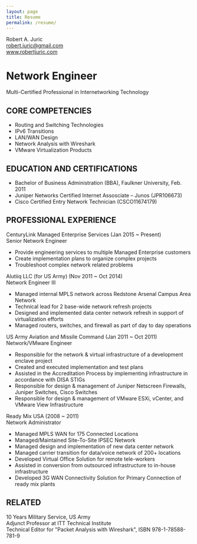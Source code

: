 ```yaml
---
layout: page
title: Resume
permalink: /resume/
---
```

Robert A. Juric  
robert.juric@gmail.com  
www.robertjuric.com  

Network Engineer
================
Multi-Certified Professional in Internetworking Technology  


CORE COMPETENCIES  
-----------------

* Routing and Switching Technologies
* IPv6 Transitions  
* LAN/WAN Design  
* Network Analysis with Wireshark  
* VMware Virtualization Products  

EDUCATION AND CERTIFICATIONS  
---------------------------

* Bachelor of Business Administration (BBA), Faulkner University, Feb. 2011  
* Juniper Networks Certified Internet Assosciate – Junos (JPR106673)  
* Cisco Certified Entry Network Technician (CSCO11674179)  


PROFESSIONAL EXPERIENCE
-----------------------

CenturyLink Managed Enterprise Services (Jan 2015 ~ Present)  
Senior Network Engineer  

* Provide engineering services to multiple Managed Enterprise customers  
* Create implementation plans to organize complex projects  
* Troubleshoot complex network related problems  

Alutiiq LLC (for US Army) (Nov 2011 ~ Oct 2014)  
Network Engineer III  

* Managed internal MPLS network across Redstone Arsenal Campus Area Network  
* Technical lead for 2 base-wide network refresh projects  
* Designed and implemented data center network refresh in support of virtualization efforts  
* Managed routers, switches, and firewall as part of day to day operations  

US Army Aviation and Missile Command (Jan 2011 ~ Oct 2011)  
Network/VMware Engineer  

* Responsible for the network & virtual infrastructure of a development enclave project  
* Created and executed implementation and test plans  
* Assisted in the Accreditation Process by implementing infrastructure in accordance with DISA STIGs  
* Responsible for design & management of Juniper Netscreen Firewalls, Juniper Switches, Cisco Switches  
* Responsible for design & management of VMware ESXi, vCenter, and VMware View Infrastructure  

Ready Mix USA (2008 ~ 2011)  
Network Administrator  

* Managed MPLS WAN for 175 Connected Locations  
* Managed/Maintained Site-To-Site IPSEC Network  
* Managed design and implementation of new data center network  
* Managed carrier transition for data/voice network of 200+ locations  
* Developed Virtual Office Solution for remote tele-workers  
* Assisted in conversion from outsourced infrastructure to in-house infrastructure  
* Developed 3G WAN Connectivity Solution for Primary Connection of ready mix plants  

RELATED
-------

10 Years Military Service, US Army  
Adjunct Professor at ITT Technical Institute  
Technical Editor for "Packet Analysis with Wireshark", ISBN 978-1-78588-781-9  